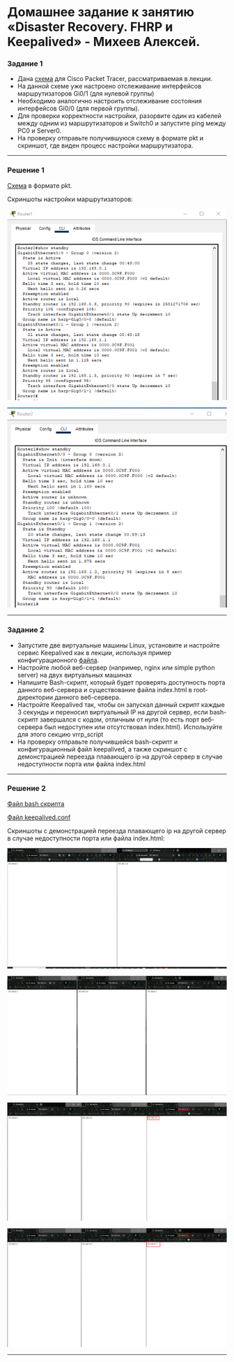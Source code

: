 # Домашнее задание к занятию «Disaster Recovery. FHRP и Keepalived» - Михеев Алексей.

### Задание 1
- Дана [схема](https://github.com/netology-code/sflt-homeworks/tree/main/1/hsrp_advanced.pkt) для Cisco Packet Tracer, рассматриваемая в лекции.
- На данной схеме уже настроено отслеживание интерфейсов маршрутизаторов Gi0/1 (для нулевой группы)
- Необходимо аналогично настроить отслеживание состояния интерфейсов Gi0/0 (для первой группы).
- Для проверки корректности настройки, разорвите один из кабелей между одним из маршрутизаторов и Switch0 и запустите ping между PC0 и Server0.
- На проверку отправьте получившуюся схему в формате pkt и скриншот, где виден процесс настройки маршрутизатора.

---
 
### Решение 1
[Cхемa](https://github.com/Alm798/Disaster-Recovery.-FHRP-Keepalived/blob/main/hsrp_advanced.pkt) в формате pkt.
  
Cкриншоты настройки маршрутизаторов:
  
![Скриншот 1](https://github.com/Alm798/Disaster-Recovery.-FHRP-Keepalived/blob/main/1_1.png)
  
![Скриншот 2](https://github.com/Alm798/Disaster-Recovery.-FHRP-Keepalived/blob/main/1_2.png)

---
 
### Задание 2
- Запустите две виртуальные машины Linux, установите и настройте сервис Keepalived как в лекции, используя пример конфигурационного [файла](https://github.com/netology-code/sflt-homeworks/blob/main/1/keepalived-simple.conf).
- Настройте любой веб-сервер (например, nginx или simple python server) на двух виртуальных машинах
- Напишите Bash-скрипт, который будет проверять доступность порта данного веб-сервера и существование файла index.html в root-директории данного веб-сервера.
- Настройте Keepalived так, чтобы он запускал данный скрипт каждые 3 секунды и переносил виртуальный IP на другой сервер, если bash-скрипт завершался с кодом, отличным от нуля (то есть порт веб-сервера был недоступен или отсутствовал index.html). Используйте для этого секцию vrrp_script
- На проверку отправьте получившейся bash-скрипт и конфигурационный файл keepalived, а также скриншот с демонстрацией переезда плавающего ip на другой сервер в случае недоступности порта или файла index.html

---

### Решение 2
[Файл bash скрипта]([https://github.com/Alm798/Disaster-Recovery.-FHRP-Keepalived/blob/main/port-page-check.sh)
  
[Файл keepalived.conf](https://github.com/Alm798/Disaster-Recovery.-FHRP-Keepalived/blob/main/keepalived.conf)
  
Скриншоты с демонстрацией переезда плавающего ip на другой сервер в случае недоступности порта или файла index.html:
  
![Скриншот 3](https://github.com/Alm798/Disaster-Recovery.-FHRP-Keepalived/blob/main/1.png)
  
![Скриншот 4](https://github.com/Alm798/Disaster-Recovery.-FHRP-Keepalived/blob/main/2.png)
  
![Скриншот 5](https://github.com/Alm798/Disaster-Recovery.-FHRP-Keepalived/blob/main/3.png)
  
![Скриншот 6](https://github.com/Alm798/Disaster-Recovery.-FHRP-Keepalived/blob/main/4.png)

---
